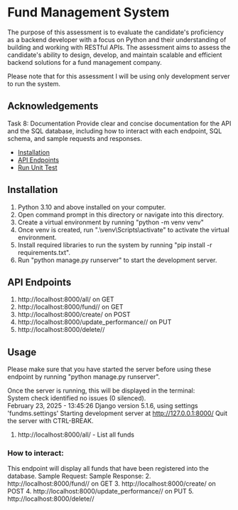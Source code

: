 
# Fund Management System
The purpose of this assessment is to evaluate the candidate's proficiency as a backend developer with a focus on Python and their understanding of building and working  with RESTful APIs. The assessment aims to assess the candidate's ability to design, develop, and maintain scalable and efficient backend solutions for a fund management  company.

Please note that for this assessment I will be using only development server to run the system.





## Acknowledgements
Task 8: Documentation Provide clear and concise documentation for the API and the SQL database, including how to interact with each endpoint, SQL schema, and sample requests and responses.

 - [Installation](#Installation)
 - [API Endpoints](#api-endpoints)
 - [Run Unit Test](#unit-tests)

## Installation

1. Python 3.10 and above installed on your computer.
2. Open command prompt in this directory or navigate into this directory.
3. Create a virtual environment by running "python -m venv venv"
4. Once venv is created, run ".\venv\Scripts\activate" to activate the virtual environment.
5. Install required libraries to run the system by running "pip install -r requirements.txt".
6. Run "python manage.py runserver" to start the development server.


## API Endpoints

1. http://localhost:8000/all/ on GET
2. http://localhost:8000/fund/<id>/ on GET
3. http://localhost:8000/create/ on POST
4. http://localhost:8000/update_performance/<id>/ on PUT
5. http://localhost:8000/delete/<id>/
## Usage
Please make sure that you have started the server before using these endpoint by running "python manage.py runserver".

Once the server is running, this will be displayed in the terminal:
<br/>
System check identified no issues (0 silenced).<br>
February 23, 2025 - 13:45:26
Django version 5.1.6, using settings 'fundms.settings'
Starting development server at http://127.0.0.1:8000/
Quit the server with CTRL-BREAK.

1. http://localhost:8000/all/ - List all funds
### How to interact:
This endpoint will display all funds that have been registered into the database.
Sample Request:
Sample Response:
2. http://localhost:8000/fund/<id>/ on GET
3. http://localhost:8000/create/ on POST
4. http://localhost:8000/update_performance/<id>/ on PUT
5. http://localhost:8000/delete/<id>/
